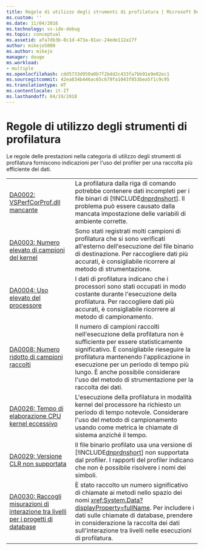 ```yaml
---
title: Regole di utilizzo degli strumenti di profilatura | Microsoft Docs
ms.custom: ''
ms.date: 11/04/2016
ms.technology: vs-ide-debug
ms.topic: conceptual
ms.assetid: afa7db3b-8c1d-473a-81ac-24ede112a17f
author: mikejo5000
ms.author: mikejo
manager: douge
ms.workload:
- multiple
ms.openlocfilehash: cdd5733d950a0b7f2bdd2c433fa7bb91e9e02ec1
ms.sourcegitcommit: 42ea834b446ac65c679fa1043f853bea5f1c9c95
ms.translationtype: HT
ms.contentlocale: it-IT
ms.lasthandoff: 04/19/2018
---
```

# <a name="profiling-tools-usage-rules"></a>Regole di utilizzo degli strumenti di profilatura
Le regole delle prestazioni nella categoria di utilizzo degli strumenti di profilatura forniscono indicazioni per l'uso del profiler per una raccolta più efficiente dei dati.  
  
|||  
|-|-|  
|[DA0002: VSPerfCorProf.dll mancante](../profiling/da0002-vsperfcorprof-dll-is-missing.md)|La profilatura dalla riga di comando potrebbe contenere dati incompleti per i file binari di [!INCLUDE[dnprdnshort](../code-quality/includes/dnprdnshort_md.md)]. Il problema può essere causato dalla mancata impostazione delle variabili di ambiente corrette.|  
|[DA0003: Numero elevato di campioni del kernel](../profiling/da0003-many-kernel-samples.md)|Sono stati registrati molti campioni di profilatura che si sono verificati all'esterno dell'esecuzione del file binario di destinazione. Per raccogliere dati più accurati, è consigliabile ricorrere al metodo di strumentazione.|  
|[DA0004: Uso elevato del processore](../profiling/da0004-high-processor-usage.md)|I dati di profilatura indicano che i processori sono stati occupati in modo costante durante l'esecuzione della profilatura. Per raccogliere dati più accurati, è consigliabile ricorrere al metodo di campionamento.|  
|[DA0008: Numero ridotto di campioni raccolti](../profiling/da0008-few-samples-collected.md)|Il numero di campioni raccolti nell'esecuzione della profilatura non è sufficiente per essere statisticamente significativo. È consigliabile rieseguire la profilatura mantenendo l'applicazione in esecuzione per un periodo di tempo più lungo. È anche possibile considerare l'uso del metodo di strumentazione per la raccolta dei dati.|  
|[DA0026: Tempo di elaborazione CPU kernel eccessivo](../profiling/da0026-excessive-kernel-cpu-time-processing.md)|L'esecuzione della profilatura in modalità kernel del processore ha richiesto un periodo di tempo notevole. Considerare l'uso del metodo di campionamento usando come metrica le chiamate di sistema anziché il tempo.|  
|[DA0029: Versione CLR non supportata](../profiling/da0029-unsupported-clr-version.md)|Il file binario profilato usa una versione di [!INCLUDE[dnprdnshort](../code-quality/includes/dnprdnshort_md.md)] non supportata dal profiler. I rapporti del profiler indicano che non è possibile risolvere i nomi dei simboli.|  
|[DA0030: Raccogli misurazioni di interazione tra livelli per i progetti di database](../profiling/da0030-gather-tier-interaction-measurements-for-database-projects.md)|È stato raccolto un numero significativo di chiamate ai metodi nello spazio dei nomi <xref:System.Data?displayProperty=fullName>. Per includere i dati sulle chiamate di database, prendere in considerazione la raccolta dei dati sull'interazione tra livelli nelle esecuzioni di profilatura.|